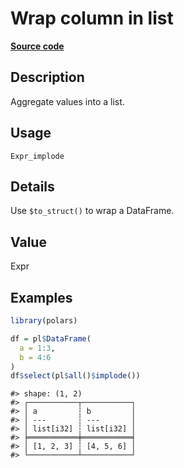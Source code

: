 
# Wrap column in list

[**Source code**](https://github.com/pola-rs/r-polars/tree/3908b5beab9ec917b825bad8f9a820caad37cb4a/R/#L)

## Description

Aggregate values into a list.

## Usage

<pre><code class='language-R'>Expr_implode
</code></pre>

## Details

Use <code style="white-space: pre;">$to_struct()</code> to wrap a
DataFrame.

## Value

Expr

## Examples

``` r
library(polars)

df = pl$DataFrame(
  a = 1:3,
  b = 4:6
)
df$select(pl$all()$implode())
```

    #> shape: (1, 2)
    #> ┌───────────┬───────────┐
    #> │ a         ┆ b         │
    #> │ ---       ┆ ---       │
    #> │ list[i32] ┆ list[i32] │
    #> ╞═══════════╪═══════════╡
    #> │ [1, 2, 3] ┆ [4, 5, 6] │
    #> └───────────┴───────────┘
